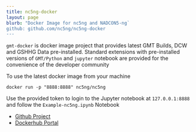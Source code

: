 ```yaml
---
title: nc5ng-docker
layout: page
blurb: "Docker Image for nc5ng and NADCON5-ng`
github: github.com/nc5ng/nc5ng-docker
---
```


`gmt-docker` is docker image project that provides latest GMT Builds, DCW and GSHHG Data pre-installed. Standard extensions with pre-installed versions of `GMT/Python` and `jupyter` notebook are provided for the convenience of the developer community

To use the latest docker image from your machine

```
docker run -p "8888:8888" nc5ng/nc5ng
```

Use the provided token to login to the Jupyter notebook at `127.0.0.1:8888` and follow the `Example-nc5ng.ipynb` Notebook


- [Github Project](https://www.github.com/nc5ng/nc5ng-docker)
- [Dockerhub Portal](https://hub.docker.com/r/nc5ng/nc5ng)
